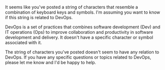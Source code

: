 It seems like you've posted a string of characters that resemble a combination of keyboard keys and symbols. I'm assuming you want to know if this string is related to DevOps.

DevOps is a set of practices that combines software development (Dev) and IT operations (Ops) to improve collaboration and productivity in software development and delivery. It doesn't have a specific character or symbol associated with it.

The string of characters you've posted doesn't seem to have any relation to DevOps. If you have any specific questions or topics related to DevOps, please let me know and I'd be happy to help.